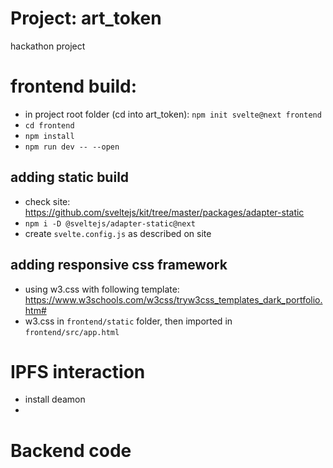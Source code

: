 # Project: art_token
hackathon project

# frontend build:
- in project root folder (cd into art_token): `npm init svelte@next frontend`
- `cd frontend`
- `npm install`
- `npm run dev -- --open`

## adding static build
- check site: https://github.com/sveltejs/kit/tree/master/packages/adapter-static
- `npm i -D @sveltejs/adapter-static@next`
- create `svelte.config.js` as described on site

## adding responsive css framework
- using w3.css with following template: https://www.w3schools.com/w3css/tryw3css_templates_dark_portfolio.htm#
- w3.css in `frontend/static` folder, then imported in `frontend/src/app.html`

# IPFS interaction
- install deamon
- 

# Backend code

